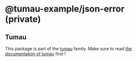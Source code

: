 # @tumau-example/json-error (private)

## Tumau

This package is part of the [tumau](https://github.com/etienne-dldc/tumau) family. Make sure to read [the documentation of tumau](https://github.com/etienne-dldc/tumau) first !
